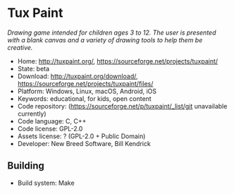 # Tux Paint

_Drawing game intended for children ages 3 to 12. The user is presented with a blank canvas and a variety of drawing tools to help them be creative._

- Home: http://tuxpaint.org/, https://sourceforge.net/projects/tuxpaint/
- State: beta
- Download: http://tuxpaint.org/download/, https://sourceforge.net/projects/tuxpaint/files/
- Platform: Windows, Linux, macOS, Android, iOS
- Keywords: educational, for kids, open content
- Code repository: (https://sourceforge.net/p/tuxpaint/_list/git unavailable currently)
- Code language: C, C++
- Code license: GPL-2.0
- Assets license: ? (GPL-2.0 + Public Domain)
- Developer: New Breed Software, Bill Kendrick

## Building

- Build system: Make